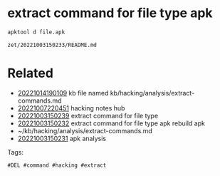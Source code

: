 # extract command for file type apk
```bash
apktool d file.apk
```

` zet/20221003150233/README.md `

# Related

- [20221014190109](/zet/20221014190109/README.md) kb file named kb/hacking/analysis/extract-commands.md
- [20221007220451](/zet/20221007220451/README.md) hacking notes hub
- [20221003150239](/zet/20221003150239/README.md) extract command for file type
- [20221003150232](/zet/20221003150232/README.md) extract command for file type apk rebuild apk
- ~/kb/hacking/analysis/extract-commands.md
- [20221003150231](/zet/20221003150231/README.md) apk analysis

Tags:

    #DEL #command #hacking #extract 
